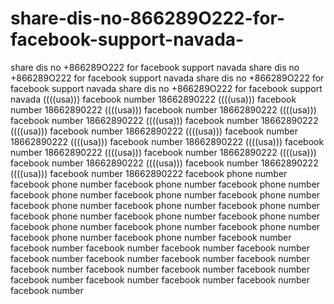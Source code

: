 # share-dis-no-866289O222-for-facebook-support-navada-
share dis no +866289O222 for facebook support  navada share dis no +866289O222 for facebook support  navada share dis no +866289O222 for facebook support  navada share dis no +866289O222 for facebook support  navada ((((usa))) facebook number 18662890222 ((((usa))) facebook number 18662890222 ((((usa))) facebook number 18662890222 ((((usa))) facebook number 18662890222 ((((usa))) facebook number 18662890222 ((((usa))) facebook number 18662890222 ((((usa))) facebook number 18662890222 ((((usa))) facebook number 18662890222 ((((usa))) facebook number 18662890222 ((((usa))) facebook number 18662890222 ((((usa))) facebook number 18662890222 ((((usa))) facebook number 18662890222 ((((usa))) facebook number 18662890222 facebook phone number  facebook phone number  facebook phone number  facebook phone number  facebook phone number  facebook phone number  facebook phone number  facebook phone number  facebook phone number  facebook phone number  facebook phone number  facebook phone number  facebook phone number  facebook phone number  facebook phone number  facebook phone number  facebook phone number  facebook phone number  facebook number    facebook number   facebook number   facebook number   facebook number   facebook number   facebook number   facebook number   facebook number   facebook number   facebook number   facebook number   facebook number   facebook number   facebook number   facebook number   facebook number   facebook number 

